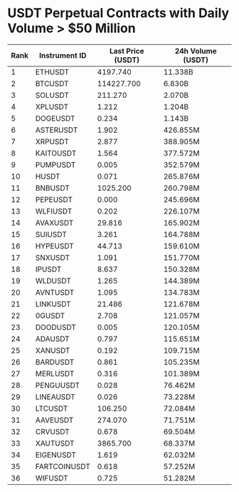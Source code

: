 # USDT Perpetual Contracts with Daily Volume > $50 Million

| Rank | Instrument ID | Last Price (USDT) | 24h Volume (USDT) |
|------|---------------|-------------------|-------------------|
| 1 | ETHUSDT | 4197.740 | 11.338B |
| 2 | BTCUSDT | 114227.700 | 6.830B |
| 3 | SOLUSDT | 211.270 | 2.070B |
| 4 | XPLUSDT | 1.212 | 1.204B |
| 5 | DOGEUSDT | 0.234 | 1.143B |
| 6 | ASTERUSDT | 1.902 | 426.855M |
| 7 | XRPUSDT | 2.877 | 388.905M |
| 8 | KAITOUSDT | 1.564 | 377.572M |
| 9 | PUMPUSDT | 0.005 | 352.579M |
| 10 | HUSDT | 0.071 | 265.876M |
| 11 | BNBUSDT | 1025.200 | 260.798M |
| 12 | PEPEUSDT | 0.000 | 245.696M |
| 13 | WLFIUSDT | 0.202 | 226.107M |
| 14 | AVAXUSDT | 29.816 | 165.902M |
| 15 | SUIUSDT | 3.261 | 164.788M |
| 16 | HYPEUSDT | 44.713 | 159.610M |
| 17 | SNXUSDT | 1.091 | 151.770M |
| 18 | IPUSDT | 8.637 | 150.328M |
| 19 | WLDUSDT | 1.265 | 144.389M |
| 20 | AVNTUSDT | 1.095 | 134.783M |
| 21 | LINKUSDT | 21.486 | 121.678M |
| 22 | 0GUSDT | 2.708 | 121.057M |
| 23 | DOODUSDT | 0.005 | 120.105M |
| 24 | ADAUSDT | 0.797 | 115.651M |
| 25 | XANUSDT | 0.192 | 109.715M |
| 26 | BARDUSDT | 0.861 | 105.235M |
| 27 | MERLUSDT | 0.316 | 101.389M |
| 28 | PENGUUSDT | 0.028 | 76.462M |
| 29 | LINEAUSDT | 0.026 | 73.228M |
| 30 | LTCUSDT | 106.250 | 72.084M |
| 31 | AAVEUSDT | 274.070 | 71.751M |
| 32 | CRVUSDT | 0.678 | 69.504M |
| 33 | XAUTUSDT | 3865.700 | 68.337M |
| 34 | EIGENUSDT | 1.619 | 62.032M |
| 35 | FARTCOINUSDT | 0.618 | 57.252M |
| 36 | WIFUSDT | 0.725 | 51.282M |
